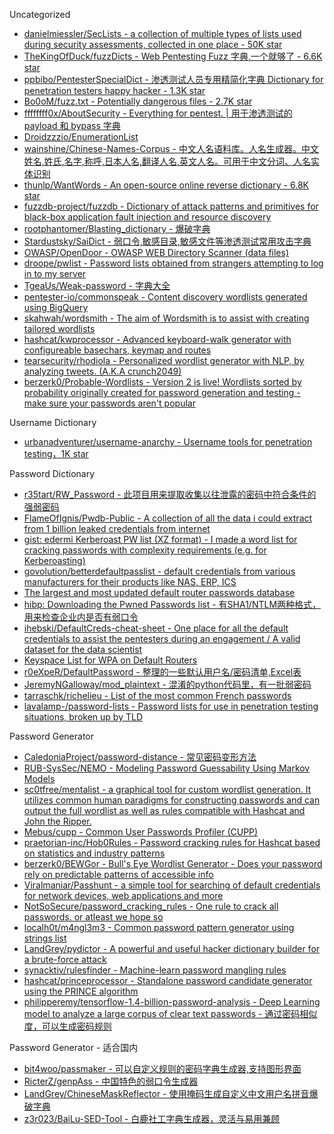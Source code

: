 Uncategorized

* [danielmiessler/SecLists - a collection of multiple types of lists used during security assessments, collected in one place - 50K star](https://github.com/danielmiessler/SecLists)
* [TheKingOfDuck/fuzzDicts - Web Pentesting Fuzz 字典,一个就够了 - 6.6K star](https://github.com/TheKingOfDuck/fuzzDicts)
* [ppbibo/PentesterSpecialDict - 渗透测试人员专用精简化字典 Dictionary for penetration testers happy hacker - 1.3K star](https://github.com/ppbibo/PentesterSpecialDict)
* [Bo0oM/fuzz.txt - Potentially dangerous files - 2.7K star](https://github.com/Bo0oM/fuzz.txt)
* [ffffffff0x/AboutSecurity - Everything for pentest. | 用于渗透测试的 payload 和 bypass 字典](https://github.com/ffffffff0x/AboutSecurity)
* [Droidzzzio/EnumerationList](https://github.com/Droidzzzio/EnumerationList)
* [wainshine/Chinese-Names-Corpus - 中文人名语料库。人名生成器。中文姓名,姓氏,名字,称呼,日本人名,翻译人名,英文人名。可用于中文分词、人名实体识别](https://github.com/wainshine/Chinese-Names-Corpus)
* [thunlp/WantWords - An open-source online reverse dictionary - 6.8K star](https://github.com/thunlp/WantWords)
* [fuzzdb-project/fuzzdb - Dictionary of attack patterns and primitives for black-box application fault injection and resource discovery](https://github.com/fuzzdb-project/fuzzdb)
* [rootphantomer/Blasting_dictionary - 爆破字典](https://github.com/rootphantomer/Blasting_dictionary)
* [Stardustsky/SaiDict - 弱口令,敏感目录,敏感文件等渗透测试常用攻击字典](https://github.com/Stardustsky/SaiDict)
* [OWASP/OpenDoor - OWASP WEB Directory Scanner (data files)](https://github.com/stanislav-web/OpenDoor/tree/master/data)
* [droope/pwlist - Password lists obtained from strangers attempting to log in to my server](https://github.com/droope/pwlist)
* [TgeaUs/Weak-password - 字典大全](https://github.com/TgeaUs/Weak-password)
* [pentester-io/commonspeak - Content discovery wordlists generated using BigQuery](https://github.com/pentester-io/commonspeak)
* [skahwah/wordsmith - The aim of Wordsmith is to assist with creating tailored wordlists](https://github.com/skahwah/wordsmith)
* [hashcat/kwprocessor - Advanced keyboard-walk generator with configureable basechars, keymap and routes](https://github.com/hashcat/kwprocessor)
* [tearsecurity/rhodiola - Personalized wordlist generator with NLP, by analyzing tweets. (A.K.A crunch2049)](https://github.com/tearsecurity/rhodiola)
* [berzerk0/Probable-Wordlists - Version 2 is live! Wordlists sorted by probability originally created for password generation and testing - make sure your passwords aren't popular](https://github.com/berzerk0/Probable-Wordlists)

Username Dictionary

* [urbanadventurer/username-anarchy - Username tools for penetration testing，1K star](https://github.com/urbanadventurer/username-anarchy)

Password Dictionary

* [r35tart/RW_Password - 此项目用来提取收集以往泄露的密码中符合条件的强弱密码](https://github.com/r35tart/RW_Password)
* [FlameOfIgnis/Pwdb-Public - A collection of all the data i could extract from 1 billion leaked credentials from internet](https://github.com/FlameOfIgnis/Pwdb-Public)
* [gist: edermi Kerberoast PW list (XZ format) - I made a word list for cracking passwords with complexity requirements (e.g. for Kerberoasting)](https://gist.github.com/edermi/f8b143b11dc020b854178d3809cf91b5)
* [govolution/betterdefaultpasslist - default credentials from various manufacturers for their products like NAS, ERP, ICS](https://github.com/govolution/betterdefaultpasslist)
* [The largest and most updated default router passwords database](http://routerpasswords.com/)
* [hibp: Downloading the Pwned Passwords list - 有SHA1/NTLM两种格式，用来检查企业内是否有弱口令](https://haveibeenpwned.com/Passwords)
* [ihebski/DefaultCreds-cheat-sheet - One place for all the default credentials to assist the pentesters during an engagement / A valid dataset for the data scientist](https://github.com/ihebski/DefaultCreds-cheat-sheet)
* [Keyspace List for WPA on Default Routers](https://hashcat.net/forum/thread-6170.html)
* [r0eXpeR/DefaultPassword - 整理的一些默认用户名/密码清单,Excel表](https://github.com/r0eXpeR/DefaultPassword)
* [JeremyNGalloway/mod_plaintext - 混淆的python代码里，有一批弱密码](https://github.com/JeremyNGalloway/mod_plaintext.py/blob/master/mod_plaintext.py)
* [tarraschk/richelieu - List of the most common French passwords](https://github.com/tarraschk/richelieu)
* [lavalamp-/password-lists - Password lists for use in penetration testing situations, broken up by TLD](https://github.com/lavalamp-/password-lists)

Password Generator

* [CaledoniaProject/password-distance - 常见密码变形方法](https://github.com/CaledoniaProject/password-distance)
* [RUB-SysSec/NEMO - Modeling Password Guessability Using Markov Models](https://github.com/RUB-SysSec/NEMO)
* [sc0tfree/mentalist - a graphical tool for custom wordlist generation. It utilizes common human paradigms for constructing passwords and can output the full wordlist as well as rules compatible with Hashcat and John the Ripper.](https://github.com/sc0tfree/mentalist)
* [Mebus/cupp - Common User Passwords Profiler (CUPP)](https://github.com/Mebus/cupp)
* [praetorian-inc/Hob0Rules - Password cracking rules for Hashcat based on statistics and industry patterns](https://github.com/praetorian-inc/Hob0Rules/)
* [berzerk0/BEWGor - Bull's Eye Wordlist Generator - Does your password rely on predictable patterns of accessible info](https://github.com/berzerk0/BEWGor)
* [Viralmaniar/Passhunt - a simple tool for searching of default credentials for network devices, web applications and more](https://github.com/Viralmaniar/Passhunt)
* [NotSoSecure/password_cracking_rules - One rule to crack all passwords. or atleast we hope so](https://github.com/NotSoSecure/password_cracking_rules)
* [localh0t/m4ngl3m3 - Common password pattern generator using strings list](https://github.com/localh0t/m4ngl3m3)
* [LandGrey/pydictor - A powerful and useful hacker dictionary builder for a brute-force attack](https://github.com/LandGrey/pydictor)
* [synacktiv/rulesfinder - Machine-learn password mangling rules](https://github.com/synacktiv/rulesfinder)
* [hashcat/princeprocessor - Standalone password candidate generator using the PRINCE algorithm](https://github.com/hashcat/princeprocessor)
* [philipperemy/tensorflow-1.4-billion-password-analysis - Deep Learning model to analyze a large corpus of clear text passwords - 通过密码相似度，可以生成密码规则](https://github.com/philipperemy/tensorflow-1.4-billion-password-analysis)

Password Generator - 适合国内

* [bit4woo/passmaker - 可以自定义规则的密码字典生成器,支持图形界面](https://github.com/bit4woo/passmaker)
* [RicterZ/genpAss - 中国特色的弱口令生成器](https://github.com/RicterZ/genpAss/)
* [LandGrey/ChineseMaskReflector - 使用掩码生成自定义中文用户名拼音爆破字典](https://github.com/LandGrey/ChineseMaskReflector)
* [z3r023/BaiLu-SED-Tool - 白鹿社工字典生成器，灵活与易用兼顾](https://github.com/z3r023/BaiLu-SED-Tool)

